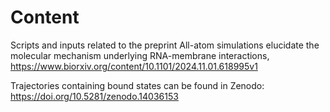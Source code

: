 # Content
Scripts and inputs related to the preprint All-atom simulations elucidate the molecular mechanism underlying RNA-membrane interactions, https://www.biorxiv.org/content/10.1101/2024.11.01.618995v1

Trajectories containing bound states can be found in Zenodo: https://doi.org/10.5281/zenodo.14036153
